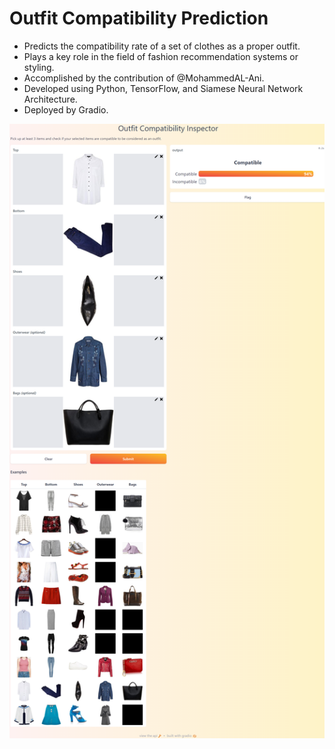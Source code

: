 # Outfit Compatibility Prediction


* Predicts the compatibility rate of a set of clothes as a proper outfit.
* Plays a key role in the field of fashion recommendation systems or styling.
* Accomplished by the contribution of @MohammedAL-Ani.
* Developed using Python, TensorFlow, and Siamese Neural Network Architecture.
* Deployed by Gradio.

![Screenshot](outfit_inspector.png)

